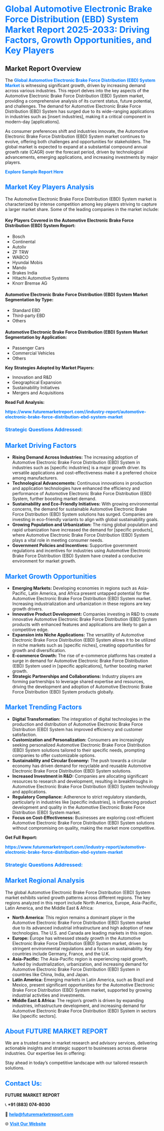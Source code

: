 <h1 style="color: #007BFF;">Global Automotive Electronic Brake Force Distribution (EBD) System Market Report 2025-2033: Driving Factors, Growth Opportunities, and Key Players</h1>

<section id="overview">
<h2>Market Report Overview</h2>
<p>The <a href="https://www.futuremarketreport.com//industry-report/automotive-electronic-brake-force-distribution-ebd-system-market" style="color: #007BFF; text-decoration: none;"><strong>Global Automotive Electronic Brake Force Distribution (EBD) System Market</strong></a> is witnessing significant growth, driven by increasing demand across various industries. This report delves into the key aspects of the Automotive Electronic Brake Force Distribution (EBD) System market, providing a comprehensive analysis of its current status, future potential, and challenges. The demand for Automotive Electronic Brake Force Distribution (EBD) System has surged due to its wide-ranging applications in industries such as [insert industries], making it a critical component in modern-day [applications].</p>
<p>As consumer preferences shift and industries innovate, the Automotive Electronic Brake Force Distribution (EBD) System market continues to evolve, offering both challenges and opportunities for stakeholders. The global market is expected to expand at a substantial compound annual growth rate (CAGR) over the forecast period, driven by technological advancements, emerging applications, and increasing investments by major players.</p>
</section>

<section id="overview">
<p><a href="https://www.futuremarketreport.com//request-sample/reportId=56198" style="color: #007BFF; text-decoration: none;"><strong>Explore Sample Report Here</strong></a></p>
</section>

<section id="key-players">
<h2 style="color: #007BFF;">Market Key Players Analysis</h2>
<p>The Automotive Electronic Brake Force Distribution (EBD) System market is characterized by intense competition among key players striving to capture a larger market share. Some of the leading companies in the market include:</p>
<h4>Key Players Covered in the Automotive Electronic Brake Force Distribution (EBD) System Report:</h4>
<ul><li>Bosch</li><li>Continental</li><li>Autoliv</li><li>ZF TRW</li><li>WABCO</li><li>Hyundai Mobis</li><li>Mando</li><li>Brakes India</li><li>Hitachi Automotive Systems</li><li>Knorr Bremse AG</li></ul>
<h4>Automotive Electronic Brake Force Distribution (EBD) System Market Segmentation by Type:</h4>
<ul><li>Standard EBD</li><li>Third-party EBD</li><li>Others</li></ul>

<h4>Automotive Electronic Brake Force Distribution (EBD) System Market Segmentation by Application:</h4>
<ul><li>Passenger Cars</li><li>Commercial Vehicles</li><li>Others</li></ul>
<p><strong>Key Strategies Adopted by Market Players:</strong></p>
<ul>
<li>Innovation and R&D</li>
<li>Geographical Expansion</li>
<li>Sustainability Initiatives</li>
<li>Mergers and Acquisitions</li>
</ul>
</section>

<section>
<p><strong>Read Full Analysis: </strong></p><a href="https://www.futuremarketreport.com//industry-report/automotive-electronic-brake-force-distribution-ebd-system-market" style="color: #007BFF; text-decoration: none;"><strong>https://www.futuremarketreport.com//industry-report/automotive-electronic-brake-force-distribution-ebd-system-market</strong></a>
<h3 style="color: #007BFF;">Strategic Questions Addressed:</h3>
</section>

<section id="driving-factors">
<h2 style="color: #007BFF;">Market Driving Factors</h2>
<ul>
<li><strong>Rising Demand Across Industries:</strong> The increasing adoption of Automotive Electronic Brake Force Distribution (EBD) System in industries such as [specific industries] is a major growth driver. Its versatile applications and cost-effectiveness make it a preferred choice among manufacturers.</li>
<li><strong>Technological Advancements:</strong> Continuous innovations in production and application technologies have enhanced the efficiency and performance of Automotive Electronic Brake Force Distribution (EBD) System, further boosting market demand.</li>
<li><strong>Sustainability and Eco-Friendly Initiatives:</strong> With growing environmental concerns, the demand for sustainable Automotive Electronic Brake Force Distribution (EBD) System solutions has surged. Companies are investing in eco-friendly variants to align with global sustainability goals.</li>
<li><strong>Growing Population and Urbanization:</strong> The rising global population and rapid urbanization have increased the demand for [specific products], where Automotive Electronic Brake Force Distribution (EBD) System plays a vital role in meeting consumer needs.</li>
<li><strong>Government Policies and Incentives:</strong> Supportive government regulations and incentives for industries using Automotive Electronic Brake Force Distribution (EBD) System have created a conducive environment for market growth.</li>
</ul>
</section>

<section id="growth-opportunities">
<h2 style="color: #007BFF;">Market Growth Opportunities</h2>
<ul>
<li><strong>Emerging Markets:</strong> Developing economies in regions such as Asia-Pacific, Latin America, and Africa present untapped potential for the Automotive Electronic Brake Force Distribution (EBD) System market. Increasing industrialization and urbanization in these regions are key growth drivers.</li>
<li><strong>Innovative Product Development:</strong> Companies investing in R&D to create innovative Automotive Electronic Brake Force Distribution (EBD) System products with enhanced features and applications are likely to gain a competitive edge.</li>
<li><strong>Expansion into Niche Applications:</strong> The versatility of Automotive Electronic Brake Force Distribution (EBD) System allows it to be utilized in niche markets such as [specific niches], creating opportunities for growth and diversification.</li>
<li><strong>E-commerce Growth:</strong> The rise of e-commerce platforms has created a surge in demand for Automotive Electronic Brake Force Distribution (EBD) System used in [specific applications], further boosting market growth.</li>
<li><strong>Strategic Partnerships and Collaborations:</strong> Industry players are forming partnerships to leverage shared expertise and resources, driving the development and adoption of Automotive Electronic Brake Force Distribution (EBD) System products globally.</li>
</ul>
</section>

<section id="trending-factors">
<h2 style="color: #007BFF;">Market Trending Factors</h2>
<ul>
<li><strong>Digital Transformation:</strong> The integration of digital technologies in the production and distribution of Automotive Electronic Brake Force Distribution (EBD) System has improved efficiency and customer satisfaction.</li>
<li><strong>Customization and Personalization:</strong> Consumers are increasingly seeking personalized Automotive Electronic Brake Force Distribution (EBD) System solutions tailored to their specific needs, prompting companies to offer customizable options.</li>
<li><strong>Sustainability and Circular Economy:</strong> The push towards a circular economy has driven demand for recyclable and reusable Automotive Electronic Brake Force Distribution (EBD) System solutions.</li>
<li><strong>Increased Investment in R&D:</strong> Companies are allocating significant resources to research and development, resulting in breakthroughs in Automotive Electronic Brake Force Distribution (EBD) System technology and applications.</li>
<li><strong>Regulatory Compliance:</strong> Adherence to strict regulatory standards, particularly in industries like [specific industries], is influencing product development and quality in the Automotive Electronic Brake Force Distribution (EBD) System market.</li>
<li><strong>Focus on Cost-Effectiveness:</strong> Businesses are exploring cost-efficient Automotive Electronic Brake Force Distribution (EBD) System solutions without compromising on quality, making the market more competitive.</li>
</ul>
</section>

<section>
<p><strong>Get Full Report: </strong></p><a href="https://www.futuremarketreport.com//industry-report/automotive-electronic-brake-force-distribution-ebd-system-market" style="color: #007BFF; text-decoration: none;"><strong>https://www.futuremarketreport.com//industry-report/automotive-electronic-brake-force-distribution-ebd-system-market</strong></a>
<h3 style="color: #007BFF;">Strategic Questions Addressed:</h3>
</section>


<section id="regional-analysis">
<h2 style="color: #007BFF;">Market Regional Analysis</h2>
<p>The global Automotive Electronic Brake Force Distribution (EBD) System market exhibits varied growth patterns across different regions. The key regions analyzed in this report include North America, Europe, Asia-Pacific, Latin America, and the Middle East & Africa:</p>
<ul>
<li><strong>North America:</strong> This region remains a dominant player in the Automotive Electronic Brake Force Distribution (EBD) System market due to its advanced industrial infrastructure and high adoption of new technologies. The U.S. and Canada are leading markets in this region.</li>
<li><strong>Europe:</strong> Europe has witnessed steady growth in the Automotive Electronic Brake Force Distribution (EBD) System market, driven by stringent environmental regulations and a focus on sustainability. Key countries include Germany, France, and the U.K.</li>
<li><strong>Asia-Pacific:</strong> The Asia-Pacific region is experiencing rapid growth, fueled by industrialization, urbanization, and increasing demand for Automotive Electronic Brake Force Distribution (EBD) System in countries like China, India, and Japan.</li>
<li><strong>Latin America:</strong> Emerging markets in Latin America, such as Brazil and Mexico, present significant opportunities for the Automotive Electronic Brake Force Distribution (EBD) System market, supported by growing industrial activities and investments.</li>
<li><strong>Middle East & Africa:</strong> The region’s growth is driven by expanding industries, infrastructure development, and increasing demand for Automotive Electronic Brake Force Distribution (EBD) System in sectors like [specific sectors].</li>
</ul>
</section>

<footer>
<h2 style="color: #007BFF;">About FUTURE MARKET REPORT</h2>
<p>We are a trusted name in market research and advisory services, delivering actionable insights and strategic support to businesses across diverse industries. Our expertise lies in offering:</p>

<p>Stay ahead in today’s competitive landscape with our tailored research solutions.</p>

<h2 style="color: #007BFF;">Contact Us:</h2>
<p><strong>FUTURE MARKET REPORT</strong></p>
<p>📞 <strong>+91 (883) 074-8030</strong></p>
<p>📧 <strong><a href="mailto:help@futuremarketreport.com" style="color: #007BFF;">help@futuremarketreport.com</a></strong></p>
<p>🌐 <strong><a href="https://www.futuremarketreport.com/" style="color: #007BFF;">Visit Our Website</a></strong></p>
</footer>